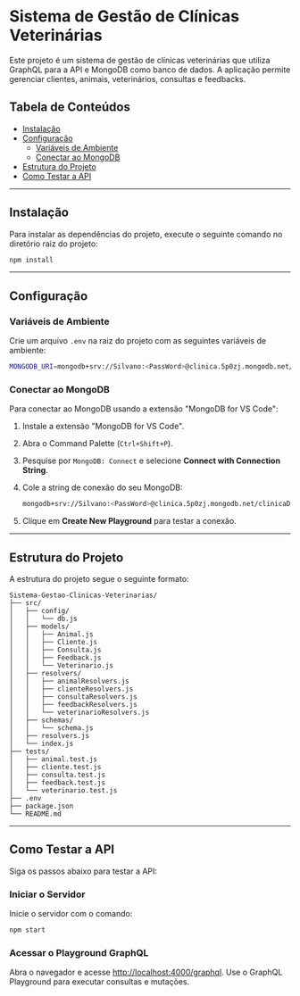 # Sistema de Gestão de Clínicas Veterinárias

Este projeto é um sistema de gestão de clínicas veterinárias que utiliza GraphQL para a API e MongoDB como banco de dados. A aplicação permite gerenciar clientes, animais, veterinários, consultas e feedbacks.

## Tabela de Conteúdos

- [Instalação](#instalação)
- [Configuração](#configuração)
  - [Variáveis de Ambiente](#variáveis-de-ambiente)
  - [Conectar ao MongoDB](#conectar-ao-mongodb)
- [Estrutura do Projeto](#estrutura-do-projeto)
- [Como Testar a API](#como-testar-a-api)

---

## Instalação

Para instalar as dependências do projeto, execute o seguinte comando no diretório raiz do projeto:

```bash
npm install
```

---

## Configuração

### Variáveis de Ambiente

Crie um arquivo `.env` na raiz do projeto com as seguintes variáveis de ambiente:

```bash
MONGODB_URI=mongodb+srv://Silvano:<PassWord>@clinica.5p0zj.mongodb.net/clinicaDB
```

### Conectar ao MongoDB

Para conectar ao MongoDB usando a extensão "MongoDB for VS Code":

1. Instale a extensão "MongoDB for VS Code".
2. Abra o Command Palette (`Ctrl+Shift+P`).
3. Pesquise por `MongoDB: Connect` e selecione **Connect with Connection String**.
4. Cole a string de conexão do seu MongoDB:

   ```bash
   mongodb+srv://Silvano:<PassWord>@clinica.5p0zj.mongodb.net/clinicaDB
   ```

5. Clique em **Create New Playground** para testar a conexão.

---

## Estrutura do Projeto

A estrutura do projeto segue o seguinte formato:

```
Sistema-Gestao-Clinicas-Veterinarias/
├── src/
│   ├── config/
│   │   └── db.js
│   ├── models/
│   │   ├── Animal.js
│   │   ├── Cliente.js
│   │   ├── Consulta.js
│   │   ├── Feedback.js
│   │   └── Veterinario.js
│   ├── resolvers/
│   │   ├── animalResolvers.js
│   │   ├── clienteResolvers.js
│   │   ├── consultaResolvers.js
│   │   ├── feedbackResolvers.js
│   │   └── veterinarioResolvers.js
│   ├── schemas/
│   │   └── schema.js
│   ├── resolvers.js
│   └── index.js
├── tests/
│   ├── animal.test.js
│   ├── cliente.test.js
│   ├── consulta.test.js
│   ├── feedback.test.js
│   └── veterinario.test.js
├── .env
├── package.json
└── README.md
```

---

## Como Testar a API

Siga os passos abaixo para testar a API:

### Iniciar o Servidor

Inicie o servidor com o comando:

```bash
npm start
```

### Acessar o Playground GraphQL
Abra o navegador e acesse [http://localhost:4000/graphql](http://localhost:4000/graphql). Use o GraphQL Playground para executar consultas e mutações.
